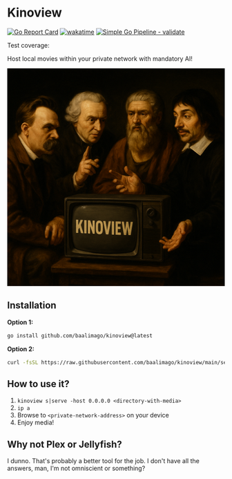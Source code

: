 # Kinoview

[![Go Report Card](https://goreportcard.com/badge/github.com/baalimago/kinoview)](https://goreportcard.com/report/github.com/baalimago/kinoview)
[![wakatime](https://wakatime.com/badge/user/018cc8d2-3fd9-47ef-81dc-e4ad645d5f34/project/c215f59a-0855-4729-a32e-95eef473ada1.svg)](https://wakatime.com/badge/user/018cc8d2-3fd9-47ef-81dc-e4ad645d5f34/project/c215f59a-0855-4729-a32e-95eef473ada1)
[![Simple Go Pipeline - validate](https://github.com/baalimago/kinoview/actions/workflows/validate.yml/badge.svg)](https://github.com/baalimago/kinoview/actions/workflows/validate.yml)

Test coverage:

Host local movies within your private network with mandatory AI!

<div align="center">
  <img src="img/banner.jpg" alt="Banner">
</div>

## Installation

**Option 1:**

```bash
go install github.com/baalimago/kinoview@latest
```

**Option 2:**

```bash
curl -fsSL https://raw.githubusercontent.com/baalimago/kinoview/main/setup.sh | sh
```

## How to use it?

1. `kinoview s|serve -host 0.0.0.0 <directory-with-media>`
2. `ip a`
3. Browse to `<private-network-address>` on your device
4. Enjoy media!

## Why not Plex or Jellyfish?

I dunno.
That's probably a better tool for the job.
I don't have all the answers, man, I'm not omniscient or something?
